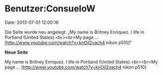 Benutzer:ConsueloW
==================

Date: 2013-07-01 12:00:16

Die Seite wurde neu angelegt: „My name is Britney Enriquez. I life in
Portland (United States).\<br\>\<br\>My page \...
\[http://www.youtube.com/watch?v=knOiI2vach4 nikon p510\]"

**Neue Seite**

<div>

My name is Britney Enriquez. I life in Portland (United
States).\<br\>\<br\>My page \...
\[http://www.youtube.com/watch?v=knOiI2vach4 nikon p510\]

</div>
